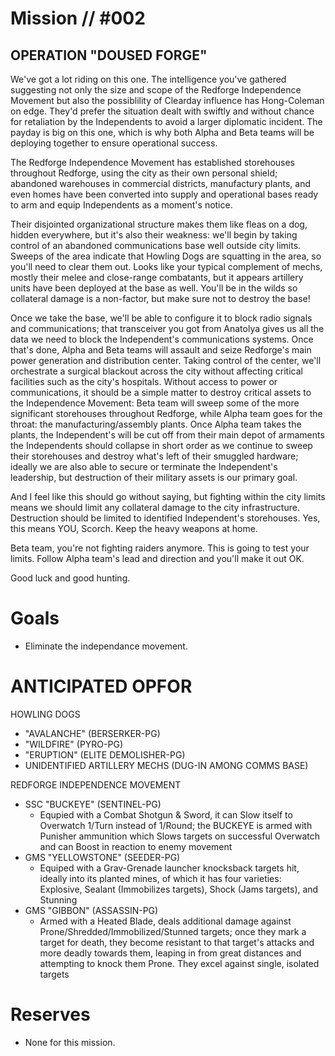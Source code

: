 # Mission // #002
## OPERATION "DOUSED FORGE"

We've got a lot riding on this one. The intelligence you've gathered suggesting not only the size and scope of the Redforge Independence Movement but also the possiblility of Clearday influence has Hong-Coleman on edge. They'd prefer the situation dealt with swiftly and without chance for retaliation by the Independents to avoid a larger diplomatic incident. The payday is big on this one, which is why both Alpha and Beta teams will be deploying together to ensure operational success.

The Redforge Independence Movement has established storehouses throughout Redforge, using the city as their own personal shield; abandoned warehouses in commercial districts, manufactury plants, and even homes have been converted into supply and operational bases ready to arm and equip Independents as a moment's notice.

Their disjointed organizational structure makes them like fleas on a dog, hidden everywhere, but it's also their weakness: we'll begin by taking control of an abandoned communications base well outside city limits. Sweeps of the area indicate that Howling Dogs are squatting in the area, so you'll need to clear them out. Looks like your typical complement of mechs, mostly their melee and close-range combatants, but it appears artillery units have been deployed at the base as well. You'll be in the wilds so collateral damage is a non-factor, but make sure not to destroy the base!

Once we take the base, we'll be able to configure it to block radio signals and communications; that transceiver you got from Anatolya gives us all the data we need to block the Independent's communications systems. Once that's done, Alpha and Beta teams will assault and seize Redforge's main power generation and distribution center. Taking control of the center, we'll orchestrate a surgical blackout across the city without affecting critical facilities such as the city's hospitals. Without access to power or communications, it should be a simple matter to destroy critical assets to the Independence Movement: Beta team will sweep some of the more significant storehouses throughout Redforge, while Alpha team goes for the throat: the manufacturing/assembly plants. Once Alpha team takes the plants, the Independent's will be cut off from their main depot of armaments the Independents should collapse in short order as we continue to sweep their storehouses and destroy what's left of their smuggled hardware; ideally we are also able to secure or terminate the Independent's leadership, but destruction of their military assets is our primary goal.

And I feel like this should go without saying, but fighting within the city limits means we should limit any collateral damage to the city infrastructure. Destruction should be limited to identified Independent's storehouses. Yes, this means YOU, Scorch. Keep the heavy weapons at home.

Beta team, you're not fighting raiders anymore. This is going to test your limits. Follow Alpha team's lead and direction and you'll make it out OK.

Good luck and good hunting.

# Goals
- Eliminate the independance movement.

# ANTICIPATED OPFOR
HOWLING DOGS
- "AVALANCHE" (BERSERKER-PG)
- "WILDFIRE" (PYRO-PG)
- "ERUPTION" (ELITE DEMOLISHER-PG)
- UNIDENTIFIED ARTILLERY MECHS (DUG-IN AMONG COMMS BASE)

REDFORGE INDEPENDENCE MOVEMENT
- SSC "BUCKEYE" (SENTINEL-PG) 
  - Equpied with a Combat Shotgun & Sword, it can Slow itself to Overwatch 1/Turn instead of 1/Round; the BUCKEYE is armed with Punisher ammunition which Slows targets on successful Overwatch and can Boost in reaction to enemy movement
- GMS "YELLOWSTONE" (SEEDER-PG) 
  - Equiped with a Grav-Grenade launcher knocksback targets hit, ideally into its planted mines, of which it has four varieties: Explosive, Sealant (Immobilizes targets), Shock (Jams targets), and Stunning
- GMS "GIBBON" (ASSASSIN-PG) 
  - Armed with a Heated Blade, deals additional damage against Prone/Shredded/Immobilized/Stunned targets; once they mark a target for death, they become resistant to that target's attacks and more deadly towards them, leaping in from great distances and attempting to knock them Prone. They excel against single, isolated targets

# Reserves
- None for this mission.